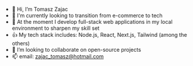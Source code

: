 - 👋 Hi, I’m Tomasz Zajac
- 👀 I'm currently looking to transition from e-commerce to tech
- 🌱 At the moment I develop full-stack web applications in my local environment to sharpen my skill set
- 👍 My tech stack includes: Node.js, React, Next.js, Tailwind (among the others)
- 💞️ I’m looking to collaborate on open-source projects
- 📫 email: zajac_tomasz@hotmail.com

<!---
TomaszSarmata/TomaszSarmata is a ✨ special ✨ repository because its `README.md` (this file) appears on your GitHub profile.
You can click the Preview link to take a look at your changes.
--->
